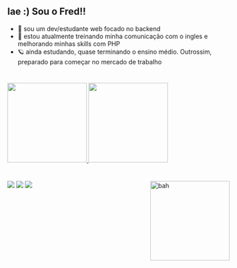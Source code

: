 ## Iae :) Sou o Fred!!

- 👀 sou um dev/estudante web focado no backend
- 🌱 estou atualmente treinando minha comunicação com o ingles e melhorando minhas skills com PHP
- 🪐 ainda estudando, quase terminando o ensino médio. Outrossim, preparado para começar no mercado de trabalho
#
<div>
    <a href="https://github.com/a32fred">
    <img height="180em" src="https://github-readme-stats.vercel.app/api?username=a32fred&show_icons=true&theme=dark&include_all_commits=true&count_private=true"/>
    <img height="180em" src="https://github-readme-stats.vercel.app/api/top-langs/?username=a32fred&layout=compact&langs_count=7&theme=dark"/>
</div>
 
#
<div>
        <a href="https://instagram.com/a32fred" target="_blank"><img src="https://img.shields.io/badge/-Instagram-%23E4405F?style=for-the-badge&logo=instagram&logoColor=white" target="_blank"></a>
        <a href = "mailto:a.32.freeed@gmail.com"><img src="https://img.shields.io/badge/-Gmail-%23333?style=for-the-badge&logo=gmail&logoColor=white" target="_blank"></a>
        <a href="https://www.linkedin.com/in/a32fred" target="_blank"><img src="https://img.shields.io/badge/-LinkedIn-%230077B5?style=for-the-badge&logo=linkedin&logoColor=white" target="_blank"></a>
 <img align="right" height="180em" alt="bah" src="https://cdn.discordapp.com/attachments/851489344224755742/881607909128175666/output_zTpI7d.gif">
</div>
